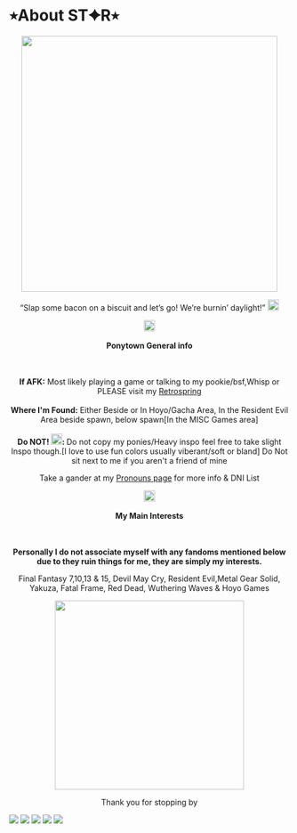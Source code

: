 # ⭒About ST✦R⭒
<p align="center"> <img src=https://raw.githubusercontent.com/Starb3rryJ3lly/for-github/main/Untitled15_20240601113622.png height="460px">

<p align="center"> “Slap some bacon on a biscuit and let’s go! We’re burnin’ daylight!” <img src=https://maguro.carrd.co/assets/images/gallery04/b51e4072.png?v=6d27d80b height="20px">
 

<p align="center"> <img src=https://64.media.tumblr.com/71ac74e020b23acc2361a4ce5e25e1c1/b616fdcd1c008954-84/s640x960/152f7c3a774f1c03b69ad1134599d668f52e4605.pnj height="20px">
<br><br><b>Ponytown General info </b>
<p align="center"> <br><br><b>If AFK:</b> Most likely playing a game or talking to my pookie/bsf,Whisp or PLEASE visit my <a href="https://retrospring.net/@StarberryJelly">Retrospring</a>
 <br><br><b> Where I'm Found:</b> Either Beside or In Hoyo/Gacha Area, In the Resident Evil Area beside spawn, below spawn[In the MISC Games area]
 <br><br><b> Do NOT! <img src=https://xyz.crd.co/assets/images/gallery11/3e511865.gif?v=6ecccb1c height="20px">: </b> Do not copy my ponies/Heavy inspo feel free to take slight Inspo though.[I love to use fun colors usually viberant/soft or bland]
  Do Not sit next to me if you aren't a friend of mine
  
  <p align="center"> Take a gander at my <a href="https://en.pronouns.page/@StarJelly">Pronouns page</a> for more info & DNI List 

 <p align="center"> <img src=https://64.media.tumblr.com/71ac74e020b23acc2361a4ce5e25e1c1/b616fdcd1c008954-84/s640x960/152f7c3a774f1c03b69ad1134599d668f52e4605.pnj height="20px">
<br><br><b> My Main Interests </b> 

<p align="center"> <br><br><b>Personally I do not associate myself with any fandoms mentioned below due to they ruin things for me, they are simply my interests.</b>
<p align="center"> Final Fantasy 7,10,13 & 15, Devil May Cry, Resident Evil,Metal Gear Solid, Yakuza, Fatal Frame, Red Dead, Wuthering Waves & Hoyo Games


<p align="center">  <img src= https://64.media.tumblr.com/ac532b3a5d958628c1fbe91cadc0d817/4b0a040329ee9659-fc/s400x600/6a527c4d5def74241b1e7acb0e34eb839d9e7f17.gifv height="340px">
<p align="center"> Thank you for stopping by 


![](https://blinkies.neocities.org/b/display/0188-knifechainsaw.gif) ![](https://blinkies.neocities.org/b/display/0036-fire.gif) ![](https://i.imgur.com/KJ3jZpB.gif) ![](https://blinkies.neocities.org/b/display/0178-mikuwink2.gif) ![](https://blinkies.neocities.org/b/display/0094-tinycats.gif) 
